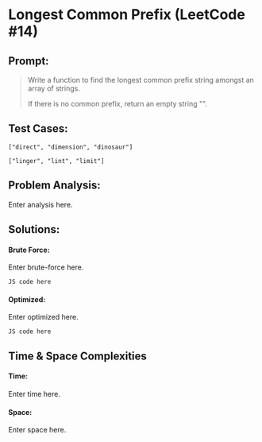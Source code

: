 # Longest Common Prefix (LeetCode #14)

## Prompt:

> Write a function to find the longest common prefix string amongst an array of strings.
>
> If there is no common prefix, return an empty string "".

## Test Cases:

```
["direct", "dimension", "dinosaur"]
```

```
["linger", "lint", "limit"]
```

## Problem Analysis:

Enter analysis here.

## Solutions:

#### Brute Force:

Enter brute-force here.

```
JS code here
```

#### Optimized:

Enter optimized here.

```
JS code here
```

## Time & Space Complexities

#### Time:

Enter time here.

#### Space:

Enter space here.

